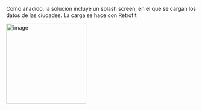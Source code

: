 Como añadido, la solución incluye un splash screen, en el que se cargan los datos  de las ciudades. 
La carga se hace con Retrofit


<img width="212" alt="image" src="https://github.com/user-attachments/assets/c6842d07-781e-41f5-9e92-0b2368207fc4" />
